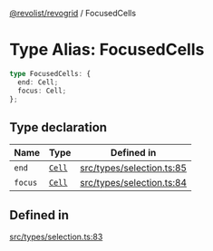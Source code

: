 [@revolist/revogrid](README.md) / FocusedCells

# Type Alias: FocusedCells

```ts
type FocusedCells: {
  end: Cell;
  focus: Cell;
};
```

## Type declaration

| Name | Type | Defined in |
| ------ | ------ | ------ |
| `end` | [`Cell`](Interface.Cell.md) | [src/types/selection.ts:85](https://github.com/revolist/revogrid/blob/d396742969a06bfcb70f8e511e9e4fd6e640c7e3/src/types/selection.ts#L85) |
| `focus` | [`Cell`](Interface.Cell.md) | [src/types/selection.ts:84](https://github.com/revolist/revogrid/blob/d396742969a06bfcb70f8e511e9e4fd6e640c7e3/src/types/selection.ts#L84) |

## Defined in

[src/types/selection.ts:83](https://github.com/revolist/revogrid/blob/d396742969a06bfcb70f8e511e9e4fd6e640c7e3/src/types/selection.ts#L83)
